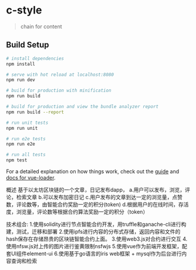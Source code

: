 # c-style

> chain for content

## Build Setup

``` bash
# install dependencies
npm install

# serve with hot reload at localhost:8080
npm run dev

# build for production with minification
npm run build

# build for production and view the bundle analyzer report
npm run build --report

# run unit tests
npm run unit

# run e2e tests
npm run e2e

# run all tests
npm test
```

For a detailed explanation on how things work, check out the [guide](http://vuejs-templates.github.io/webpack/) and [docs for vue-loader](http://vuejs.github.io/vue-loader).


概述
基于以太坊区块链的一个文章，日记发布dapp，
a.用户可以发布，浏览，评论，检索文章
b.可以发布加密日记
c.用户发布的文章到达一定的浏览量，点赞数，评论数等，由智能合约奖励一定的积分(token)
d.根据用户的在线时间，存活度，浏览量，评论数等根据合约算法奖励一定的积分（token）

技术组合:
1.使用solidity进行节点智能合约开发，用truffle和ganache-cli进行构建，测试，迁移和部署
2.使用ipfs进行内容的分布式存储，返回内容和文件的hash保存在存储昂贵的区块链智能合约上面。
3.使用web3.js对合约进行交互
4.使用nfsw.js对上传的图片进行鉴黄限制nsfwjs
5.使用vue作为前端开发框架，配套UI组件element-ui
6.使用基于go语言的iris web框架 + mysql作为后台进行内容查询和检索


